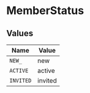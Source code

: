 # MemberStatus


## Values

| Name      | Value     |
| --------- | --------- |
| `NEW_`    | new       |
| `ACTIVE`  | active    |
| `INVITED` | invited   |